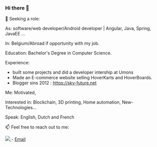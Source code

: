 ### Hi there 👋

🔎 Seeking a role:

As: software/web developer/Android developer | Angular, Java, Spring, JavaEE ...

In: Belgium/Abroad if opportunity with my job.

Education: Bachelor's Degree in Computer Science.

Experience: 
  - built some projects and did a developer intership at Umons
  - Made an E-commerce website selling HoverKarts and HoverBoards.
  - Blogger sins 2012 : https://sky-future.net

Me: Motivated, 

Interested in: Blockchain, 3D printing, Home automation, New-Technologies...

Speak: English, Dutch and French

📫 Feel free to reach out to me:

<a href="https://www.linkedin.com/in/jordan-quicken">
<img src="https://img.shields.io/badge/LinkedIn-0077B5?style=for-the-badge&logo=linkedin&logoColor=white" />
</a>
-
<a href="mailto:jordan.quicken@gmail.com">Email </a>









<!--
**sky-future/sky-future** is a ✨ _special_ ✨ repository because its `README.md` (this file) appears on your GitHub profile.

Here are some ideas to get you started:

- 🔭 I’m currently working on ...
- 🌱 I’m currently learning ...
- 👯 I’m looking to collaborate on ...
- 🤔 I’m looking for help with ...
- 💬 Ask me about ...
- 📫 How to reach me: ...
- 😄 Pronouns: ...
- ⚡ Fun fact: ...
-->
